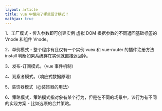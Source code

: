 ```yaml
---
layout: article
title: vue 中使用了哪些设计模式？
mathjax: true
---
```

1、工厂模式 - 传入参数即可创建实例
虚拟 DOM 根据参数的不同返回基础标签的 Vnode 和组件 Vnode。

2、单例模式 - 整个程序有且仅有一个实例
vuex 和 vue-router 的插件注册方法 install 判断如果系统存在实例就直接返回掉。

3、发布-订阅模式。（vue 事件机制）

4、观察者模式。（响应式数据原理）

5、装饰器模式（@装饰器的用法）

6、策略模式，策略模式指对象有某个行为，但是在不同的场景中，该行为有不同的实现方案 - 比如选项的合并策略。
